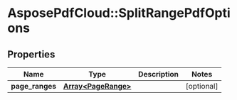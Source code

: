 ﻿# AsposePdfCloud::SplitRangePdfOptions


## Properties
Name | Type | Description | Notes
------------ | ------------- | ------------- | -------------
**page_ranges** | [**Array&lt;PageRange&gt;**](PageRange.md) |  | [optional] 


